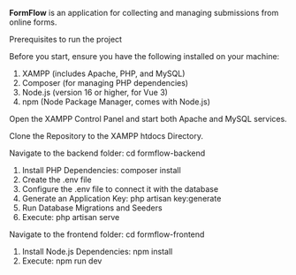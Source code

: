 **FormFlow** is an application for collecting and managing submissions from online forms.

Prerequisites to run the project

Before you start, ensure you have the following installed on your machine:

1. XAMPP (includes Apache, PHP, and MySQL)
2. Composer (for managing PHP dependencies)
3. Node.js (version 16 or higher, for Vue 3)
4. npm (Node Package Manager, comes with Node.js)

Open the XAMPP Control Panel and start both Apache and MySQL services.

Clone the Repository to the XAMPP htdocs Directory.

Navigate to the backend folder: cd formflow-backend
1. Install PHP Dependencies: composer install
2. Create the .env file
3. Configure the .env file to connect it with the database
4. Generate an Application Key: php artisan key:generate
5. Run Database Migrations and Seeders
6. Execute: php artisan serve

Navigate to the frontend folder: cd formflow-frontend
1. Install Node.js Dependencies: npm install
2. Execute: npm run dev
